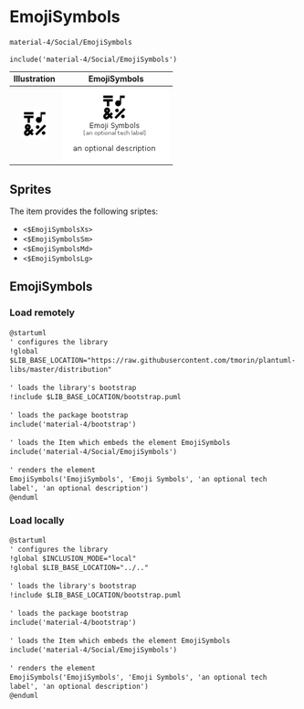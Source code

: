 # EmojiSymbols


```text
material-4/Social/EmojiSymbols
```

```text
include('material-4/Social/EmojiSymbols')
```



| Illustration | EmojiSymbols |
| :---: | :---: |
| ![illustration for Illustration](../../material-4/Social/EmojiSymbols.png) | ![illustration for EmojiSymbols](../../material-4/Social/EmojiSymbols.Local.png) |



## Sprites
The item provides the following sriptes:

- `<$EmojiSymbolsXs>`
- `<$EmojiSymbolsSm>`
- `<$EmojiSymbolsMd>`
- `<$EmojiSymbolsLg>`





## EmojiSymbols

### Load remotely
```plantuml
@startuml
' configures the library
!global $LIB_BASE_LOCATION="https://raw.githubusercontent.com/tmorin/plantuml-libs/master/distribution"

' loads the library's bootstrap
!include $LIB_BASE_LOCATION/bootstrap.puml

' loads the package bootstrap
include('material-4/bootstrap')

' loads the Item which embeds the element EmojiSymbols
include('material-4/Social/EmojiSymbols')

' renders the element
EmojiSymbols('EmojiSymbols', 'Emoji Symbols', 'an optional tech label', 'an optional description')
@enduml
```

### Load locally
```plantuml
@startuml
' configures the library
!global $INCLUSION_MODE="local"
!global $LIB_BASE_LOCATION="../.."

' loads the library's bootstrap
!include $LIB_BASE_LOCATION/bootstrap.puml

' loads the package bootstrap
include('material-4/bootstrap')

' loads the Item which embeds the element EmojiSymbols
include('material-4/Social/EmojiSymbols')

' renders the element
EmojiSymbols('EmojiSymbols', 'Emoji Symbols', 'an optional tech label', 'an optional description')
@enduml
```

